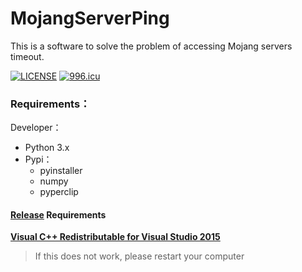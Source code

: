 # MojangServerPing
This is a software to solve the problem of accessing Mojang servers timeout.

[![LICENSE](https://img.shields.io/badge/license-Anti%20996-blue.svg)](https://github.com/996icu/996.ICU/blob/master/LICENSE)
[![996.icu](https://img.shields.io/badge/link-996.icu-red.svg)](https://996.icu)

### Requirements：

Developer：
- Python 3.x
- Pypi：
  - pyinstaller
  - numpy
  - pyperclip

#### [Release](https://github.com/MSDNicrosoft/Bilibili_Video_Get/releases) Requirements
**[Visual C++ Redistributable for Visual Studio 2015](https://www.microsoft.com/zh-cn/download/details.aspx?id=48145)**
>If this does not work, please restart your computer

